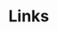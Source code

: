# Links

<a></a>
<a></a>
<a></a>

<a></a>
<a></a>
<a></a>

<a></a>
<a></a>

<a></a>
<a></a>
<a></a>
<a></a>
<a></a>
